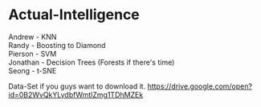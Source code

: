 # Actual-Intelligence

Andrew - KNN <br />
Randy - Boosting to Diamond <br />
Pierson - SVM <br />
Jonathan - Decision Trees (Forests if there's time) <br />
Seong - t-SNE <br />

Data-Set if you guys want to download it.
https://drive.google.com/open?id=0B2WvQkYLydbfWmtlZmg1TDhMZEk
